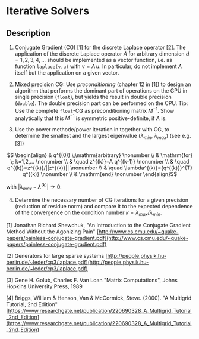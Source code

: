 # Iterative Solvers

## Description

1. Conjugate Gradient (CG) [1] for the discrete Laplace operator [2]. The application of the discrete Laplace operator $`A`$ for arbitrary dimension $`d=1,2,3,4,...`$ should be implemented as a vector function, i.e. as function `laplace(v,u)` with $`v=A\, u`$. In particular, do not implement $`A`$ itself but the application on a given vector.

2. Mixed precision CG: Use *preconditioning* (chapter 12 in [1]) to
design an algorithm that performs the dominant part of operations on the GPU in single precision (`float`), but yields the result in double precision (`double`). The double precision part can be performed on the CPU. Tip: Use the complete `float`-CG as preconditioning matrix $`M^{-1}`$. Show analytically that this $`M^{-1}`$ is symmetric positive-definite, if $A$ is.

3. Use the power methode/power iteration in together with CG, to determine the smallest and the largest eigenvalue ($`\lambda_{min}`$, $`\lambda_{max}`$) (see e.g. [3])

```math
    \begin{align}
    & q^{(0)}  \;\mathrm{arbitrary}  \nonumber \\
    & \mathrm{for} \; k=1,2,...  \nonumber \\
    & \quad z^{(k)}=A q^{(k-1)} \nonumber \\
    & \quad q^{(k)}=z^{(k)}/||z^{(k)}|| \nonumber \\
    & \quad \lambda^{(k)}={q^{(k)}}^{T} q^{(k)} \nonumber \\
    & \mathrm{end} \nonumber
    \end{align}
```
with $`|\lambda_{max} - \lambda^{(k)}|\to 0`$.

4. Determine the necessary number of CG iterations for a given precision (reduction of residue norm) and compare it to the expected dependence of the convergence on the condition number $`\kappa=\lambda_{max}/\lambda_{min}`$.

[1] Jonathan Richard Shewchuk, "An Introduction to the Conjugate Gradient Method Without the Agonizing Pain" [http://www.cs.cmu.edu/~quake-papers/painless-conjugate-gradient.pdf](http://www.cs.cmu.edu/~quake-papers/painless-conjugate-gradient.pdf)

[2] Generators for large sparse systems [http://people.physik.hu-berlin.de/~leder/cp3/laplace.pdf](http://people.physik.hu-berlin.de/~leder/cp3/laplace.pdf)

[3] Gene H. Golub,  Charles F. Van Loan "Matrix Computations", Johns Hopkins University Press, 1989

[4] Briggs, William & Henson, Van & McCormick, Steve. (2000). "A Multigrid Tutorial, 2nd Edition" [https://www.researchgate.net/publication/220690328_A_Multigrid_Tutorial_2nd_Edition](https://www.researchgate.net/publication/220690328_A_Multigrid_Tutorial_2nd_Edition)
